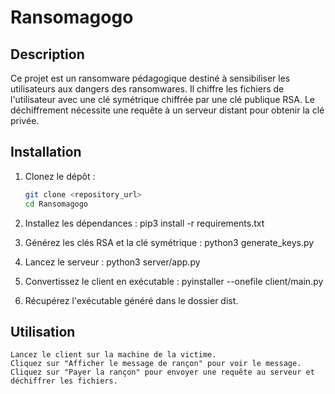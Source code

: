 # Ransomagogo

## Description

Ce projet est un ransomware pédagogique destiné à sensibiliser les utilisateurs aux dangers des ransomwares. Il chiffre les fichiers de l'utilisateur avec une clé symétrique chiffrée par une clé publique RSA. Le déchiffrement nécessite une requête à un serveur distant pour obtenir la clé privée.

## Installation

1. Clonez le dépôt :
   ```bash
   git clone <repository_url>
   cd Ransomagogo

2. Installez les dépendances :
   pip3 install -r requirements.txt

3. Générez les clés RSA et la clé symétrique :
   python3 generate_keys.py

4. Lancez le serveur :
   python3 server/app.py

5. Convertissez le client en exécutable :
   pyinstaller --onefile client/main.py

6. Récupérez l'exécutable généré dans le dossier dist.

## Utilisation

    Lancez le client sur la machine de la victime.
    Cliquez sur "Afficher le message de rançon" pour voir le message.
    Cliquez sur "Payer la rançon" pour envoyer une requête au serveur et déchiffrer les fichiers.